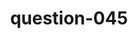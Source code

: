---
layout: question
title: question-045
number: 45
question: What might a married man rather admit to his buddies than to his wife?
answer1: She's a bad cook | 26
answer2: Doesn't like in-laws | 22
answer3: Doesn't like wife's friends | 27
answer4: In debt | 5
answer5: Checked out another woman | 4
answer6: Quit job | 4
answer7: Kid is ugly | 3
answer8:
answer9:
answer10:
---